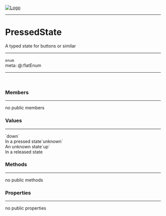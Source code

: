 
[![Logo](../../../images/logo.png)](../../../api/index.html)

---



<h1>PressedState</h1>

A typed state for buttons or similar

---

`enum`
<span class="meta">
<br/>meta: @:flatEnum
</span>


---

&nbsp;
&nbsp;

<h3>Members</h3> <hr/>no public members<h3>Values</h3> <hr/><span class="member signature apipage">`down`<br/> </span>
        <span class="small_desc_flat">In a pressed state</span><span class="member signature apipage">`unknown`<br/> </span>
        <span class="small_desc_flat">An unknown state</span><span class="member signature apipage">`up`<br/> </span>
        <span class="small_desc_flat">In a released state</span>

<h3>Methods</h3> <hr/>no public methods

<h3>Properties</h3> <hr/>no public properties

&nbsp;
&nbsp;
&nbsp;